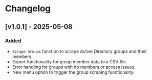 # Changelog

## [v1.0.1] - 2025-05-08
### Added
- `Scrape-Groups` function to scrape Active Directory groups and their members.
- Export functionality for group member data to a CSV file.
- Error handling for groups with no members or access issues.
- New menu option to trigger the group scraping functionality.